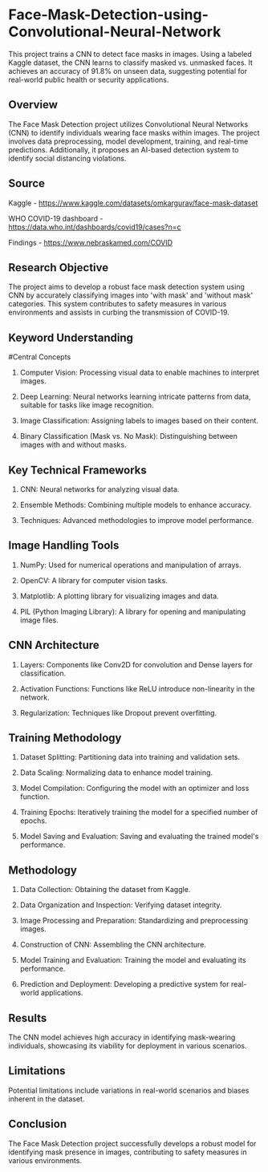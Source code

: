 # Face-Mask-Detection-using-Convolutional-Neural-Network
This project trains a CNN to detect face masks in images. Using a labeled Kaggle dataset, the CNN learns to classify masked vs. unmasked faces. It achieves an accuracy of 91.8% on unseen data, suggesting potential for real-world public health or security applications.


## Overview

The Face Mask Detection project utilizes Convolutional Neural Networks (CNN) to identify individuals wearing face masks within images. The project involves data preprocessing, model development, training, and real-time predictions. Additionally, it proposes an AI-based detection system to identify social distancing violations.

## Source

Kaggle - https://www.kaggle.com/datasets/omkargurav/face-mask-dataset

WHO COVID-19 dashboard - https://data.who.int/dashboards/covid19/cases?n=c

Findings - https://www.nebraskamed.com/COVID

## Research Objective

The project aims to develop a robust face mask detection system using CNN by accurately classifying images into 'with mask' and 'without mask' categories. This system contributes to safety measures in various environments and assists in curbing the transmission of COVID-19.

## Keyword Understanding

#Central Concepts

1. Computer Vision: Processing visual data to enable machines to interpret images.

2. Deep Learning: Neural networks learning intricate patterns from data, suitable for tasks like image recognition.

3. Image Classification: Assigning labels to images based on their content.

4. Binary Classification (Mask vs. No Mask): Distinguishing between images with and without masks.

## Key Technical Frameworks

1. CNN: Neural networks for analyzing visual data.

2. Ensemble Methods: Combining multiple models to enhance accuracy.

3. Techniques: Advanced methodologies to improve model performance.

## Image Handling Tools

1. NumPy: Used for numerical operations and manipulation of arrays.

2. OpenCV: A library for computer vision tasks.

3. Matplotlib: A plotting library for visualizing images and data.

4. PIL (Python Imaging Library): A library for opening and manipulating image files.

## CNN Architecture

1. Layers: Components like Conv2D for convolution and Dense layers for classification.

2. Activation Functions: Functions like ReLU introduce non-linearity in the network.

3. Regularization: Techniques like Dropout prevent overfitting.

## Training Methodology

1. Dataset Splitting: Partitioning data into training and validation sets.

2. Data Scaling: Normalizing data to enhance model training.

3. Model Compilation: Configuring the model with an optimizer and loss function.

4. Training Epochs: Iteratively training the model for a specified number of epochs.

5. Model Saving and Evaluation: Saving and evaluating the trained model's performance.

## Methodology

1. Data Collection: Obtaining the dataset from Kaggle.

2. Data Organization and Inspection: Verifying dataset integrity.

3. Image Processing and Preparation: Standardizing and preprocessing images.

4. Construction of CNN: Assembling the CNN architecture.

5. Model Training and Evaluation: Training the model and evaluating its performance.

6. Prediction and Deployment: Developing a predictive system for real-world applications.

## Results

The CNN model achieves high accuracy in identifying mask-wearing individuals, showcasing its viability for deployment in various scenarios.

## Limitations

Potential limitations include variations in real-world scenarios and biases inherent in the dataset.

## Conclusion

The Face Mask Detection project successfully develops a robust model for identifying mask presence in images, contributing to safety measures in various environments.
